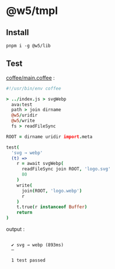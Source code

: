 [‼️]: ✏️README.mdt

# @w5/tmpl

## Install

```
pnpm i -g @w5/lib
```

## Test

[coffee/main.coffee](./coffee/main.coffee) :

```coffee
#!/usr/bin/env coffee

> ../index.js > svgWebp
  ava:test
  path > join dirname
  @w5/uridir
  @w5/write
  fs > readFileSync

ROOT = dirname uridir import.meta

test(
  'svg → webp'
  (t) =>
    r = await svgWebp(
      readFileSync join ROOT, 'logo.svg'
      80
    )
    write(
      join(ROOT, 'logo.webp')
      r
    )
    t.true(r instanceof Buffer)
    return
)
```

output :

```

  ✔ svg → webp (893ms)
  ─

  1 test passed
```
